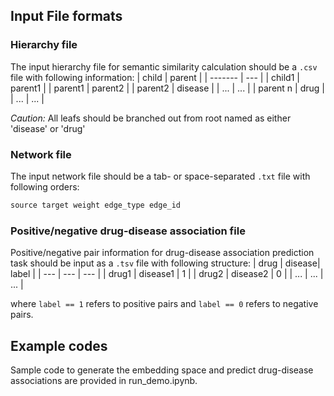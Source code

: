 ## Input File formats

### Hierarchy file

The input hierarchy file for semantic similarity calculation should be a `.csv` file with following information:
| child | parent  |
| ------- | --- |
| child1 | parent1 |
| parent1 | parent2 |
| parent2 | disease |
| ... | ... | 
| parent n | drug |
| ... | ... | 

_Caution:_ All leafs should be branched out from root named as either 'disease' or 'drug'

### Network file

The input network file should be a tab- or space-separated `.txt` file with following orders:
```python
source target weight edge_type edge_id
```

### Positive/negative drug-disease association file

Positive/negative pair information for drug-disease association prediction task should be input as a `.tsv` file with following structure:
| drug | disease| label |
| --- | --- | --- |
| drug1 | disease1 | 1 |
| drug2 | disease2 | 0 | 
| ... | ... | ... |

where `label == 1` refers to positive pairs and `label == 0` refers to negative pairs.

## Example codes
Sample code to generate the embedding space and predict drug-disease associations are provided in run_demo.ipynb.
